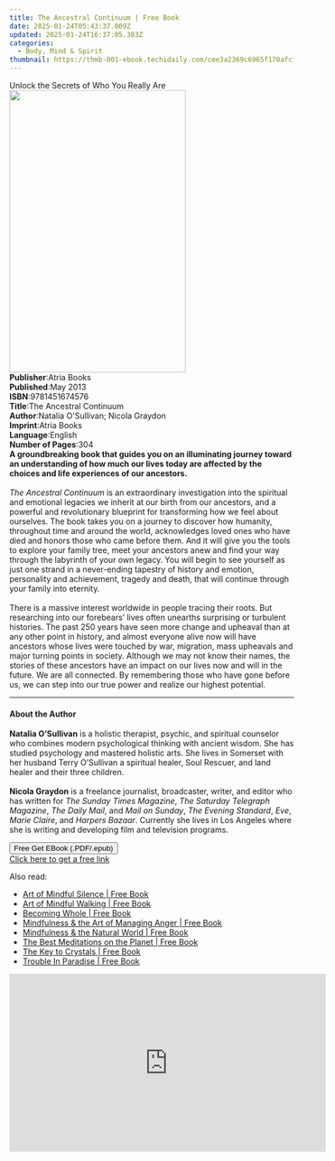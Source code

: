 ```yaml
---
title: The Ancestral Continuum | Free Book
date: 2025-01-24T05:43:37.009Z
updated: 2025-01-24T16:37:05.383Z
categories:
  - Body, Mind & Spirit
thumbnail: https://thmb-001-ebook.techidaily.com/cee3a2369c6965f170afcf3a44afffed034a1671ddbfe6e1290d4251a914bf30.jpg
---
```

<main id="book-container">
  <div class="flex flex-col">
    <div class="book-brief flex-1 py-6 px-4 sm:p-6 md:py-10 md:px-8">
      <!-- brief-->
      <div class="book-brief-main">
        Unlock the Secrets of Who You Really Are
      </div>
    </div>
    <div
      class="book-meta-info flex-1 grid gap-4 col-start-1 col-end-3 row-start-1 sm:mb-6 sm:grid-cols-4 lg:gap-6 lg:col-start-2 lg:row-end-6 lg:row-span-6 lg:mb-0"
    >
      <div
        class="book-meta-info-left place-content-center mt-4 p-4 text-sm leading-6 col-start-2 col-span-2 dark:text-slate-400"
      >
        <img
          class="w-full h-500 object-cover rounded-lg sm:h-255 sm:col-span-2 lg:col-span-full"
          src="https://img-001-ebook.techidaily.com/4be0418ce06cc1dd898ea80ab44d3202e0452e33e90096b54380f2d42433b8db.jpg"
          alt=""
          width="312"
          height="500"
        />
      </div>
      <div
        class="book-meta-info-right mt-2 col-start-1 row-start-2 col-span-3 self-center"
      >
        <!-- meta data  -->
        <div class="flex flex-col px-4 md:px-8">
          <div class="flex-1">
            <strong>Publisher</strong>:<span class="px-2">Atria Books</span>
          </div>
          <div class="flex-1">
            <strong>Published</strong>:<span class="px-2">May 2013</span>
          </div>
          <div class="flex-1">
            <strong>ISBN</strong>:<span class="px-2">9781451674576</span>
          </div>
          <div class="flex-1">
            <strong>Title</strong>:<span class="px-2"
              >The Ancestral Continuum</span
            >
          </div>
          <div class="flex-1">
            <strong>Author</strong>:<span class="px-2"
              >Natalia O&#39;Sullivan; Nicola Graydon</span
            >
          </div>
          <div class="flex-1">
            <strong>Imprint</strong>:<span class="px-2">Atria Books</span>
          </div>
          <div class="flex-1">
            <strong>Language</strong>:<span class="px-2">English</span>
          </div>
          <div class="flex-1">
            <strong>Number of Pages</strong>:<span class="px-2">304</span>
          </div>
        </div>
      </div>
    </div>
    <div class="book-description flex-1 py-6 px-4 sm:p-6 md:py-10 md:px-8">
      <div class="book-description-main">
        <div accordion-content="" id="description">
          <b
            >A groundbreaking book that guides you on an illuminating journey
            toward an understanding of how much our lives today are affected by
            the choices and life experiences of our ancestors.</b
          ><br /><br /><i>The Ancestral Continuum </i>is an extraordinary
          investigation into the spiritual and emotional legacies we inherit at
          our birth from our ancestors, and a powerful and revolutionary
          blueprint for transforming how we feel about ourselves. The book takes
          you on a journey to discover how humanity, throughout time and around
          the world, acknowledges loved ones who have died and honors those who
          came before them. And it will give you the tools to explore your
          family tree, meet your ancestors anew and find your way through the
          labyrinth of your own legacy. You will begin to see yourself as just
          one strand in a never-ending tapestry of history and emotion,
          personality and achievement, tragedy and death, that will continue
          through your family into eternity.<br />
          <br />There is a massive interest worldwide in people tracing their
          roots. But researching into our forebears’ lives often unearths
          surprising or turbulent histories. The past 250 years have seen more
          change and upheaval than at any other point in history, and almost
          everyone alive now will have ancestors whose lives were touched by
          war, migration, mass upheavals and major turning points in society.
          Although we may not know their names, the stories of these ancestors
          have an impact on our lives now and will in the future. We are all
          connected. By remembering those who have gone before us, we can step
          into our true power and realize our highest potential.
        </div>
        <div class="accordion-fader"></div>
      </div>
    </div>
    <div class="book-excerpts flex-1 py-6 px-4 sm:p-6 md:py-10 md:px-8">
      <!-- excerpts-->
      <div class="book-excerpts-main">
        <hr />
        <h4 class="placeholder placeholder-heading">
          <span>About the Author</span>
        </h4>
        <p>
          <b>Natalia O’Sullivan</b> is a holistic therapist, psychic, and
          spiritual counselor who combines modern psychological thinking with
          ancient wisdom.&nbsp;She has studied psychology and mastered holistic
          arts. She lives in Somerset with her husband Terry O’Sullivan a
          spiritual healer, Soul Rescuer, and land healer and their three
          children.<br /><br /><b>Nicola Graydon</b> is a freelance journalist,
          broadcaster, writer, and editor who has written for
          <i>The Sunday Times Magazine</i>,
          <i>The Saturday Telegraph Magazine</i>, <i>The Daily Mail</i>, and
          <i>Mail on Sunday</i>, <i>The Evening Standard</i>, <i>Eve</i>,
          <i>Marie Claire</i>, and <i>Harpers Bazaar</i>. Currently she lives in
          Los Angeles where she is writing and developing film and television
          programs.
        </p>
      </div>
    </div>
    <div
      class="book-about-author flex-1 py-6 px-4 sm:p-6 md:py-10 md:px-8"
    ></div>
    <div class="book-free-get flex-1 py-6 px-4 sm:p-6 md:py-10 md:px-8">
      <button
        id="btn-free-get"
        class="bg-blue-500 hover:bg-blue-700 text-white font-bold py-2 px-4 rounded"
      >
        Free Get EBook (.PDF/.epub)
      </button>
      <div id="countdown-display" class="px-2 text-lg mt-2"></div>
      <a
        id="free-link"
        class="hidden bg-blue-500 hover:bg-blue-700 text-white font-bold py-2 px-4 rounded"
        href="https://www.ebooks.com/en-us/book/965978/the-ancestral-continuum/natalia-o-sullivan/"
        target="_blank"
        >Click here to get a free link</a
      >
    </div>
    <script>
      let countdownTime = 0;
      let countdownInterval = null;
      document
        .getElementById('btn-free-get')
        .addEventListener('click', startCountdown);
      function startCountdown() {
        countdownTime = new Date().getTime() + 60000 * 3;
        countdownInterval = setInterval(updateCountdown, 1000);
        document.getElementById('btn-free-get').disabled = true;
        document
          .getElementById('btn-free-get')
          .classList.add('bg-gray-500', 'cursor-not-allowed');
      }
      function updateCountdown() {
        let currentTime = new Date().getTime();
        let timeLeft = countdownTime - currentTime;
        let secondsLeft = Math.floor(timeLeft / 1000);
        document.getElementById('countdown-display').innerHTML =
          `Remaining time: ${secondsLeft} seconds.`;
        if (secondsLeft <= 0) {
          clearInterval(countdownInterval);
          document.getElementById('btn-free-get').classList.add('hidden');
          document.getElementById('free-link').classList.remove('hidden');
          document.getElementById('countdown-display').innerHTML = '';
        }
      }
    </script>
  </div>
</main>

<ins class="adsbygoogle"
      style="display:block"
      data-ad-client="ca-pub-7571918770474297"
      data-ad-slot="8358498916"
      data-ad-format="auto"
      data-full-width-responsive="true"></ins>
    

<span class="atpl-alsoreadstyle">Also read:</span>
<div><ul>
<li><a href="https://novels-ebooks.techidaily.com/210200999-9781908005151-art-of-mindful-silence/"><u>Art of Mindful Silence | Free Book</u></a></li>
<li><a href="https://novels-ebooks.techidaily.com/210200996-9781908005137-art-of-mindful-walking/"><u>Art of Mindful Walking | Free Book</u></a></li>
<li><a href="https://novels-ebooks.techidaily.com/210201517-9781647465773-becoming-whole/"><u>Becoming Whole | Free Book</u></a></li>
<li><a href="https://novels-ebooks.techidaily.com/210200997-9781908005540-mindfulness-the-art-of-managing-anger/"><u>Mindfulness & the Art of Managing Anger | Free Book</u></a></li>
<li><a href="https://novels-ebooks.techidaily.com/210200973-9781782401230-mindfulness-the-natural-world/"><u>Mindfulness & the Natural World | Free Book</u></a></li>
<li><a href="https://novels-ebooks.techidaily.com/210200731-9781610580502-the-best-meditations-on-the-planet/"><u>The Best Meditations on the Planet | Free Book</u></a></li>
<li><a href="https://novels-ebooks.techidaily.com/210200695-9781627887601-the-key-to-crystals/"><u>The Key to Crystals | Free Book</u></a></li>
<li><a href="https://novels-ebooks.techidaily.com/210201660-9781735740126-trouble-in-paradise/"><u>Trouble In Paradise | Free Book</u></a></li>
</ul></div>

<!-- affiliate ads begin -->
<iframe width="560" height="315" src="https://www.youtube.com/embed/_1g4U13PBk0?si=xJLJtlc4hKBTBH8M" title="YouTube video player" frameborder="0" allow="accelerometer; autoplay; clipboard-write; encrypted-media; gyroscope; picture-in-picture; web-share" referrerpolicy="strict-origin-when-cross-origin" allowfullscreen></iframe>
<!-- affiliate ads end -->

